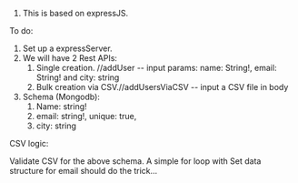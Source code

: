 1. This is based on expressJS.

To do: 

1. Set up a expressServer.
2. We will have 2 Rest APIs: 
   1. Single creation. //addUser -- input params: name: String!, email: String! and city: string
   2. Bulk creation via CSV.//addUsersViaCSV -- input a CSV file in body
3. Schema (Mongodb): 
   1. Name: string!
   2. email: string!, unique: true,
   3. city: string

CSV logic: 

Validate CSV for the above schema.
A simple for loop with Set data structure for email should do the trick...



